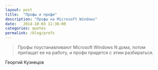 ```yaml
---
layout: post
title:  "Профы и профи"
description: "Профы на Microsoft Windows"
date:   2014-10-03 11:36:00
categories: quotes
permalink: /blog/profs
---
```


>Профы поустанавливают Microsoft Windows N дома, потом притащат ее на работу, и профи придется с этим разбираться.

Георгий Кузнецов
